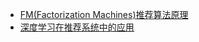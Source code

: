 
+ [FM(Factorization Machines)推荐算法原理](http://www.cnblogs.com/pinard/p/6370127.html)
+ [深度学习在推荐系统中的应用](https://zhuanlan.zhihu.com/p/27231244)  




